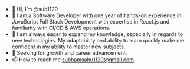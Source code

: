 - 👋 Hi, I’m @sub1120 
- 👀 I am a Software Developer with one year of hands-on experience in JavaScript Full Stack Development with expertise in React.js and familiarity with CI/CD & AWS operations. 
-  🌱 I am always eager to expand my knowledge, especially in regards to new technologies. My adaptability and ability to learn quickly make me confident in my ability to master new subjects.
- 💞️ Seeking for growth and career advancement.
- 📫 How to reach me subhamsahu1120@gmail.com

<!---
sub1120/sub1120 is a ✨ special ✨ repository because its `README.md` (this file) appears on your GitHub profile.
You can click the Preview link to take a look at your changes.
--->
